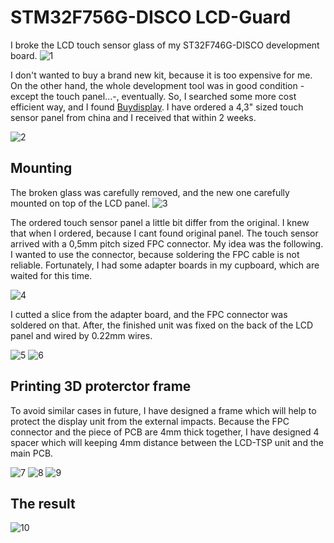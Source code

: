 # STM32F756G-DISCO LCD-Guard
I broke the LCD touch sensor glass of my ST32F746G-DISCO development board.
![1](https://user-images.githubusercontent.com/41072101/57183592-84ed7f00-6eaf-11e9-92e3-c93f6b086615.JPG)

I don't wanted to buy a brand new kit, because it is too expensive for me. On the other hand, the whole development tool was in good condition -except the touch panel...-, eventually. 
So, I searched some more cost efficient way, and I found [Buydisplay](https://www.buydisplay.com). I have ordered a 4,3" sized touch sensor panel from china and I received that within 2 weeks. 
  
![2](https://user-images.githubusercontent.com/41072101/57183595-86b74280-6eaf-11e9-8972-37bc5ed97f88.JPG)

## Mounting 

The broken glass was carefully removed, and the new one carefully mounted on top of the LCD panel. 
![3](https://user-images.githubusercontent.com/41072101/57183596-88810600-6eaf-11e9-8ecc-5f0963e4fd68.JPG)

The ordered touch sensor panel a little bit differ from the original. I knew that when I ordered, because I cant found original panel. The touch sensor arrived with a 0,5mm pitch sized FPC connector. 
My idea was the following. I wanted to use the connector, because soldering the FPC cable is not reliable. Fortunately, I had some adapter boards in my cupboard, which are waited for this time.      

![4](https://user-images.githubusercontent.com/41072101/57183598-8a4ac980-6eaf-11e9-87b9-320636666d3e.JPG)

I cutted a slice from the adapter board, and the FPC connector was soldered on that. After, the finished unit was fixed on the back of the LCD panel and wired by 0.22mm wires. 

![5](https://user-images.githubusercontent.com/41072101/57183521-a26e1900-6eae-11e9-95da-74ad275e8bda.JPG)
![6](https://user-images.githubusercontent.com/41072101/57183523-a39f4600-6eae-11e9-9b14-7d1453c2a888.JPG)

## Printing 3D proterctor frame 

To avoid similar cases in future, I have designed a frame which will help to protect the display unit from the external impacts. 
Because the FPC connector and the piece of PCB are 4mm thick together, I have designed 4 spacer which will keeping 4mm distance between the LCD-TSP unit and the main PCB.   

![7](https://user-images.githubusercontent.com/41072101/57183524-a69a3680-6eae-11e9-8428-b5cb38f40b6d.png)
![8](https://user-images.githubusercontent.com/41072101/57183526-a8fc9080-6eae-11e9-92f9-6104829da039.png)
![9](https://user-images.githubusercontent.com/41072101/57183527-aa2dbd80-6eae-11e9-9a31-fa6e2a745a13.JPG)

## The result

![10](https://user-images.githubusercontent.com/41072101/57190452-961fa580-6f1a-11e9-8871-12f50bb8d666.JPG)